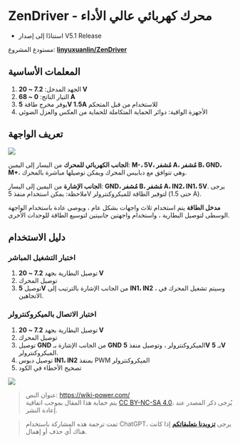 # ZenDriver - محرك كهربائي عالي الأداء

- استنادًا إلى إصدار V5.1 Release

مستودع المشروع: [**linyuxuanlin/ZenDriver**](https://github.com/linyuxuanlin/ZenDriver)

## المعلمات الأساسية

1. الجهد المدخل: **7.2 ~ 20 V**
2. التيار الناتج: **0 ~ 68 A**
3. يوفر مخرج طاقة **5V 1.5A** للاستخدام من قبل المتحكم
4. الأجهزة الواقية: دوائر الحماية المتكاملة للحماية من العكس والعزل الضوئي

## تعريف الواجهة

![](https://wiki-media-1253965369.cos.ap-guangzhou.myqcloud.com/img/20200125192433.png)

**الجانب الكهربائي للمحرك** من اليسار إلى اليمين: **M-، 5V، مُشفر A، مُشفر B، GND، M+**، وهي تتوافق مع دبابيس المحرك ويمكن توصيلها مباشرة بالمحرك.

**الجانب الإشارة** من اليمين إلى اليسار: **GND، مُشفر B، مُشفر A، IN2، IN1، 5V**. يرجى ملاحظة: يمكن استخدام منفذ 5V لتوفير الطاقة للميكروكنترولر (حتى 1.5 A).

**مدخل الطاقة** يتم استخدام ثلاث واجهات بشكل عام ، ويوصى عادة باستخدام الواجهة الوسطى لتوصيل البطارية ، واستخدام واجهتين جانبيتين لتوسيع الطاقة للوحدات الأخرى.

## دليل الاستخدام

### اختبار التشغيل المباشر

1. توصيل البطارية بجهد **7.2 ~ 20 V**
2. توصيل المحرك
3. توصيل **5V** من الجانب الإشارة بالترتيب إلى **IN1، IN2** ، وسيتم تشغيل المحرك في الاتجاهين.

### اختبار الاتصال بالميكروكنترولر

1. توصيل البطارية بجهد **7.2 ~ 20 V**
2. توصيل المحرك
3. توصيل **GND** من الجانب الإشارة بـ **GND** الميكروكنترولر ، وتوصيل منفذ **5V** بـ **5V** الميكروكنترولر.
4. توصيل دبوس **IN1، IN2** بمنفذ PWM الميكروكنترولر
5. تصحيح الأخطاء في الكود

![](https://wiki-media-1253965369.cos.ap-guangzhou.myqcloud.com/img/20200125192734.png)

> عنوان النص: <https://wiki-power.com/>  
> يتم حماية هذا المقال بموجب اتفاقية [CC BY-NC-SA 4.0](https://creativecommons.org/licenses/by/4.0/deed.zh)، يُرجى ذكر المصدر عند إعادة النشر.

> تمت ترجمة هذه المشاركة باستخدام ChatGPT، يرجى [**تزويدنا بتعليقاتكم**](https://github.com/linyuxuanlin/Wiki_MkDocs/issues/new) إذا كانت هناك أي حذف أو إهمال.